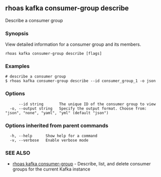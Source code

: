 ## rhoas kafka consumer-group describe

Describe a consumer group

### Synopsis

View detailed information for a consumer group and its members.


```
rhoas kafka consumer-group describe [flags]
```

### Examples

```
# describe a consumer group
$ rhoas kafka consumer-group describe --id consumer_group_1 -o json

```

### Options

```
      --id string       The unique ID of the consumer group to view
  -o, --output string   Specify the output format. Choose from: "json", "none", "yaml", "yml" (default "json")
```

### Options inherited from parent commands

```
  -h, --help      Show help for a command
  -v, --verbose   Enable verbose mode
```

### SEE ALSO

* [rhoas kafka consumer-group](rhoas_kafka_consumer-group.md)	 - Describe, list, and delete consumer groups for the current Kafka instance

